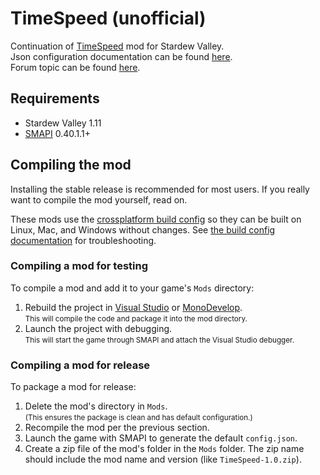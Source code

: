 # TimeSpeed (unofficial)
Continuation of [TimeSpeed](http://www.nexusmods.com/stardewvalley/mods/169/) mod for Stardew Valley.  
Json configuration documentation can be found [here](https://github.com/alexb5dh/TimeSpeed/blob/master/TimeSpeed/TimeSpeedConfig.json.cs).  
Forum topic can be found [here](http://community.playstarbound.com/threads/timespeed-unofficial.126181/).

## Requirements
- Stardew Valley 1.11
- [SMAPI](https://github.com/cjsu/SMAPI/releases) 0.40.1.1+

## Compiling the mod
Installing the stable release is recommended for most users. If you really want to compile the mod
yourself, read on.

These mods use the [crossplatform build config](https://github.com/Pathoschild/Stardew.ModBuildConfig#readme)
so they can be built on Linux, Mac, and Windows without changes. See [the build config documentation](https://github.com/Pathoschild/Stardew.ModBuildConfig#readme)
for troubleshooting.

### Compiling a mod for testing
To compile a mod and add it to your game's `Mods` directory:

1. Rebuild the project in [Visual Studio](https://www.visualstudio.com/vs/community/) or [MonoDevelop](http://www.monodevelop.com/).  
   <small>This will compile the code and package it into the mod directory.</small>
2. Launch the project with debugging.  
   <small>This will start the game through SMAPI and attach the Visual Studio debugger.</small>

### Compiling a mod for release
To package a mod for release:

1. Delete the mod's directory in `Mods`.  
   <small>(This ensures the package is clean and has default configuration.)</small>
2. Recompile the mod per the previous section.
3. Launch the game with SMAPI to generate the default `config.json`.
4. Create a zip file of the mod's folder in the `Mods` folder. The zip name should include the
   mod name and version (like `TimeSpeed-1.0.zip`).
